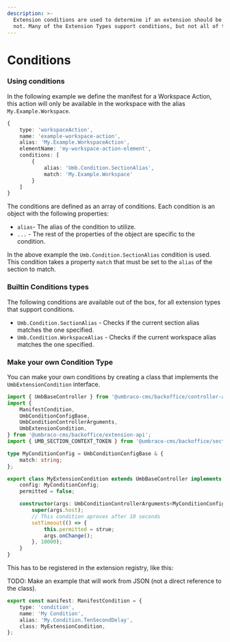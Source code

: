```yaml
---
description: >-
  Extension conditions are used to determine if an extension should be used or
  not. Many of the Extension Types support conditions, but not all of them.
---
```


# Conditions

### Using conditions

In the following example we define the manifest for a Workspace Action, this action will only be available in the workspace with the alias `My.Example.Workspace`.

```typescript
{
	type: 'workspaceAction',
	name: 'example-workspace-action',
	alias: 'My.Example.WorkspaceAction',
	elementName: 'my-workspace-action-element',
	conditions: [
		{
			alias: 'Umb.Condition.SectionAlias',
			match: 'My.Example.Workspace'
		}
	]
}
```

The conditions are defined as an array of conditions. Each condition is an object with the following properties:

* `alias`- The alias of the condition to utilize.
* `...` - The rest of the properties of the object are specific to the condition.

In the above example the `Umb.Condition.SectionAlias` condition is used. This condition takes a property `match` that must be set to the `alias` of the section to match.

### Builtin Conditions types

The following conditions are available out of the box, for all extension types that support conditions.

* `Umb.Condition.SectionAlias` - Checks if the current section alias matches the one specified.
* `Umb.Condition.WorkspaceAlias` - Checks if the current workspace alias matches the one specified.

### Make your own Condition Type

You can make your own conditions by creating a class that implements the `UmbExtensionCondition` interface.

```typescript
import { UmbBaseController } from '@umbraco-cms/backoffice/controller-api';
import {
	ManifestCondition,
	UmbConditionConfigBase,
	UmbConditionControllerArguments,
	UmbExtensionCondition,
} from '@umbraco-cms/backoffice/extension-api';
import { UMB_SECTION_CONTEXT_TOKEN } from '@umbraco-cms/backoffice/section';

type MyConditionConfig = UmbConditionConfigBase & {
	match: string;
};

export class MyExtensionCondition extends UmbBaseController implements UmbExtensionCondition {
	config: MyConditionConfig;
	permitted = false;

	constructor(args: UmbConditionControllerArguments<MyConditionConfig>) {
		super(args.host);
		// This condition aproves after 10 seconds
		setTimeout(() => {
			this.permitted = strue;
			args.onChange();
		}, 10000);
	}
}
```

This has to be registered in the extension registry, like this:

TODO: Make an example that will work from JSON (not a direct reference to the class).

```typescript
export const manifest: ManifestCondition = {
	type: 'condition',
	name: 'My Condition',
	alias: 'My.Condition.TenSecondDelay',
	class: MyExtensionCondition,
};
```
